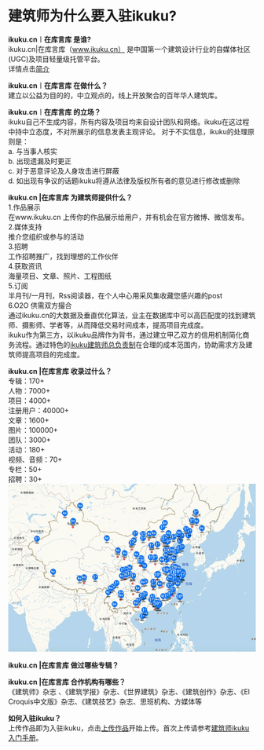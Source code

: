 # 建筑师为什么要入驻ikuku?

**ikuku.cn︱在库言库 是谁?**  
ikuku.cn|在库言库（www.ikuku.cn） 是中国第一个建筑设计行业的自媒体社区(UGC)及项目轻量级托管平台。  
详情点击[简介](http://guide.ikuku.cn/index.html)  

**ikuku.cn︱在库言库 在做什么？**  
建立以公益为目的的，中立观点的，线上开放聚合的百年华人建筑库。  

**ikuku.cn︱在库言库 的立场？**  
ikuku自己不生成内容，所有内容及项目均来自设计团队和网络。ikuku在这过程中持中立态度，不对所展示的信息发表主观评论。
对于不实信息，ikuku的处理原则是：  
a. 与当事人核实  
b. 出现遗漏及时更正  
c. 对于恶意评论及人身攻击进行屏蔽  
d. 如出现有争议的话题ikuku将遵从法律及版权所有者的意见进行修改或删除  

**ikuku.cn |在库言库 为建筑师提供什么？**  
1.作品展示  
在www.ikuku.cn 上传你的作品展示给用户，并有机会在官方微博、微信发布。  
2.媒体支持  
推介您组织或参与的活动  
3.招聘  
工作招聘推广，找到理想的工作伙伴  
4.获取资讯  
海量项目、文章、照片、工程图纸  
5.订阅  
半月刊/一月刊，Rss阅读器，在个人中心用采风集收藏您感兴趣的post  
6.O2O 供需双方撮合  
通过ikuku.cn的大数据及垂直优化算法，业主在数据库中可以高匹配度的找到建筑师、摄影师、学者等，从而降低交易时间成本，提高项目完成度。  
ikuku作为第三方，以ikuku品牌作为背书，通过建立甲乙双方的信用机制简化商务流程。通过特色的[ikuku建筑师总负责制](https://gitcafe.com/ikuku/hub.caad.xyz/blob/master/studio.md)在合理的成本范围内，协助需求方及建筑师提高项目的完成度。  

**ikuku.cn |在库言库 收录过什么？**  
专辑：170+  
人物：7000+  
项目：4000+  
注册用户：40000+  
文章：1600+  
图片：100000+  
团队：3000+  
活动：180+  
视频、音频：70+  
专栏：50+  
招聘：30+  
![ikuku收录项目分布图](images/mapikuku.jpg)  


**ikuku.cn |在库言库 做过哪些专辑？**  

**ikuku.cn |在库言库 合作机构有哪些？**  
《建筑师》杂志 、《建筑学报》杂志、《世界建筑》杂志、《建筑创作》杂志、《El Croquis中文版》杂志、《建筑技艺》杂志、思班机构、方媒体等  

**如何入驻ikuku？**  
上传作品即为入驻ikuku，点击[上传作品](http://www.ikuku.cn/self-media/upload/upload-note.php)开始上传。首次上传请参考[建筑师ikuku入门手册](101.md)。  




